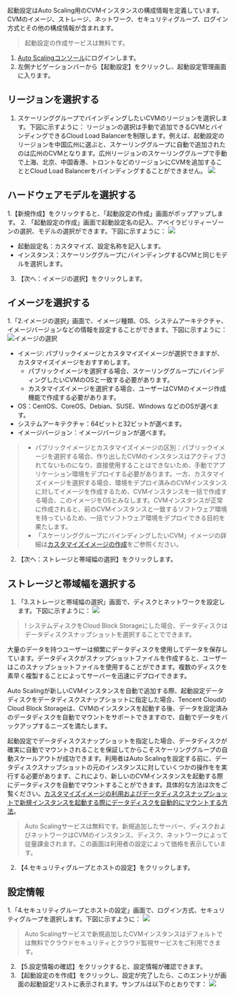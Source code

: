 起動設定はAuto Scaling用のCVMインスタンスの構成情報を定義しています。CVMのイメージ、ストレージ、ネットワーク、セキュリティグループ、ログイン方式とその他の構成情報が含まれます。
>起動設定の作成サービスは無料です。
>
1. [Auto Scalingコンソール](https://console.cloud.tencent.com/autoscaling/config)にログインします。
2. 左側ナビゲーションバーから【起動設定】をクリックし、起動設定管理画面に入ります。

## リージョンを選択する

1. スケーリンググループでバインディングしたいCVMのリージョンを選択します。下図に示すように：
リージョンの選択は手動で追加できるCVMとバインディングできるCloud Load Balancerを制限します。例えば、起動設定のリージョンを中国広州に選ぶと、スケーリンググループに自動で追加されたのは広州のCVMとなります。広州リージョンのスケーリンググループで手動で上海、北京、中国香港、トロントなどのリージョンにCVMを追加することとCloud Load Balancerをバインディングすることができません。
![](https://main.qcloudimg.com/raw/014744e64c1b5bb3f251a478baa84540.png)

## ハードウェアモデルを選択する

1.【新規作成】をクリックすると、「起動設定の作成」画面がポップアップします。
2. 「起動設定の作成」画面で起動設定名の記入、アベイラビリティーゾーンの選択、モデルの選択ができます。下図に示すように：
![](https://main.qcloudimg.com/raw/0bd50d2d909e34deadd5d9681ba5f7e6.png)
 - 起動設定名：カスタマイズ、設定名称を記入します。
 - インスタンス：スケーリンググループにバインディングするCVMと同じモデルを選択します。
3. 【次へ：イメージの選択】をクリックします。

## イメージを選択する

1.「2.イメージの選択」画面で、イメージ種類、OS、システムアーキテクチャ、イメージバージョンなどの情報を設定することができます。下図に示すように：
![イメージの選択](https://main.qcloudimg.com/raw/51d1974f89849862c8a4536f02864c2a.png)

 - イメージ: パブリックイメージとカスタマイズイメージが選択できますが、カスタマイズイメージをおすすめします。
    - パブリックイメージを選択する場合、スケーリンググループにバインディングしたいCVMのOSと一致する必要があります。
    - カスタマイズイメージを選択する場合、ユーザーはCVMのイメージ作成機能で作成する必要があります。
 - OS：CentOS、CoreOS、Debian、SUSE、Windows などのOSが選べます。
 - システムアーキテクチャ：64ビットと32ビットが選べます。
 - イメージバージョン：イメージバージョンが選べます。

 >- パブリックイメージとカスタマイズイメージの区別：パブリックイメージを選択する場合、作り出したCVMのインスタンスはアクティブされてないものになり、直接使用することはできないため、手動でアプリケーション環境をデプロイする必要があります。一方、カスタマイズイメージを選択する場合、環境をデプロイ済みのCVMインスタンスに対してイメージを作成するため、CVMインスタンスを一括で作成する場合、このイメージをOSとみなします。CVMインスタンスが正常に作成されると、前のCVMインスタンスと一致するソフトウェア環境を持っているため、一括でソフトウェア環境をデプロイできる目的を果たします。
 > - 「スケーリンググループにバインディングしたいCVM」イメージの詳細は[カスタマイズイメージの作成](https://intl.cloud.tencent.com/document/product/213/4942)をご参照ください。
2. 【次へ：ストレージと帯域幅の選択】をクリックします。

## ストレージと帯域幅を選択する

1. 「3.ストレージと帯域幅の選択」画面で、ディスクとネットワークを設定します。下図に示すように：
![](https://main.qcloudimg.com/raw/2ef5c1920b6e1fbb46a9a17c5de91529.png)
>! システムディスクをCloud Block Storageにした場合、データディスクはデータディスクスナップショットを選択することでできます。

 大量のデータを持つユーザーは頻繁にデータディスクを使用してデータを保存しています。データディスクがスナップショットファイルを作成すると、ユーザーはこのスナップショットファイルを使用することができます。複数のディスクを素早く複製することによってサーバーを迅速にデプロイできます。

 Auto Scalingが新しいCVMインスタンスを自動で追加する際、起動設定データディスクをデータディスクスナップショットに指定した場合、Tencent CloudのCloud Block Storageは、CVMのインスタンスを起動する後、データを設定済みのデータディスクを自動でマウントをサポートできますので、自動でデータをバックアップするニーズを満たします。

 起動設定でデータディスクスナップショットを指定した場合、データディスクが確実に自動でマウントされることを保証してからこそスケーリンググループの自動スケールアウトが成功できます。利用者はAuto Scalingを設定する前に、データディスクスナップショットの元のインスタンスに対していくつかの操作をを実行する必要があります、これにより、新しいのCVMインスタンスを起動する際にデータディスクを自動でマウントすることができます。具体的な方法は次をご覧ください。[カスタマイズイメージの利用およびデータディスクスナップショットで新規インスタンスを起動する際にデータディスクを自動的にマウントする方法](https://cloud.tencent.com/doc/product/362/5564)。
>Auto Scalingサービスは無料です。新規追加したサーバー、ディスクおよびネットワークはCVMのインスタンス、ディスク、ネットワークによって従量課金されます。この画面は利用者の設定によって価格を表示しています。
2. 【4.セキュリティグループとホストの設定】をクリックします。

## 設定情報

1.「4.セキュリティグループとホストの設定」画面で、ログイン方式、セキュリティグループを選択します。下図に示すように：
![](https://main.qcloudimg.com/raw/26b2f98e3a32eb5d9a50af56fbe6eb1e.png)

> Auto Scalingサービスで新規追加したCVMインスタンスはデフォルトでは無料でクラウドセキュリティとクラウド監視サービスをご利用できます。
2. 【5.設定情報の確認】をクリックすると、設定情報が確認できます。
3. 【起動設定のを作成】をクリックし、設定が完了したら、このエントリが画面の起動設定リストに表示されます。サンプルは以下のとおりです：
![](https://main.qcloudimg.com/raw/7b25c445cf77fecdcf9c67b1f5431a70.png)
